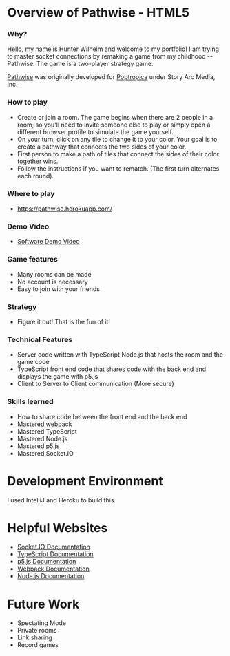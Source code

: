 # Overview of Pathwise - HTML5

### Why?
Hello, my name is Hunter Wilhelm and welcome to my portfolio! I am trying to master socket connections by remaking a game from my childhood -- Pathwise. The game is a two-player strategy game.

[Pathwise](https://poptropica.fandom.com/wiki/Pathwise) was originally developed for [Poptropica](https://www.poptropica.com/) under Story Arc Media, Inc.

### How to play
* Create or join a room. The game begins when there are 2 people in a room, so you'll need to invite someone else to play or simply open a different browser profile to simulate the game yourself.
* On your turn, click on any tile to change it to your color. Your goal is to create a pathway that connects the two sides of your color.
* First person to make a path of tiles that connect the sides of their color together wins.
* Follow the instructions if you want to rematch. (The first turn alternates each round).

### Where to play
* https://pathwise.herokuapp.com/

### Demo Video
* [Software Demo Video](https://www.youtube.com/watch?v=ZUebAp04hc8)

### Game features
* Many rooms can be made
* No account is necessary
* Easy to join with your friends

### Strategy
* Figure it out! That is the fun of it!

### Technical Features
* Server code written with TypeScript Node.js that hosts the room and the game code
* TypeScript front end code that shares code with the back end and displays the game with p5.js
* Client to Server to Client communication (More secure)

### Skills learned
* How to share code between the front end and the back end
* Mastered webpack
* Mastered TypeScript
* Mastered Node.js
* Mastered p5.js
* Mastered Socket.IO

# Development Environment
I used IntelliJ and Heroku to build this.

# Helpful Websites
* [Socket.IO Documentation](https://socket.io/docs/v4/index.html)
* [TypeScript Documentation](https://www.typescriptlang.org/docs/)
* [p5.js Documentation](https://p5js.org/reference/)
* [Webpack Documentation](https://webpack.js.org/)
* [Node.js Documentation](https://nodejs.org/en/docs/)

# Future Work
* Spectating Mode
* Private rooms
* Link sharing
* Record games
